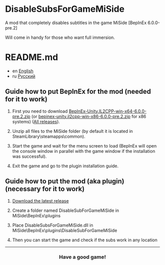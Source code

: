 # DisableSubsForGameMiSide
A mod that completely disables subtitles in the game MiSide [BepInEx 6.0.0-pre.2]

Will come in handy for those who want full immersion.

# README.md
- en [English](https://github.com/ve3xone/DisableSubsForGameMiSide/blob/main/README.en.md)
- ru [Русский](https://github.com/ve3xone/DisableSubsForGameMiSide/blob/main/README.md)

## Guide how to put BepInEx for the mod (needed for it to work)

1. First you need to download [BepInEx-Unity.IL2CPP-win-x64-6.0.0-pre.2.zip](https://github.com/BepInEx/BepInEx/releases/download/v6.0.0-pre.2/BepInEx-Unity.IL2CPP-win-x64-6.0.0-pre.2.zip) (or  [bepinex-unity.il2cpp-win-x86-6.0.0-pre.2.zip](https://github.com/BepInEx/BepInEx/releases/download/v6.0.0-pre.2/BepInEx-Unity.IL2CPP-win-x86-6.0.0-pre.2.zip)  for x86 systems) ([All releases](https://github.com/BepInEx/BepInEx/releases)).

2. Unzip all files to the MiSide folder (by default it is located in SteamLibrary\steamapps\common).

3. Start the game and wait for the menu screen to load (BepInEx will open the console window in parallel with the game window if the installation was successful).

4. Exit the game and go to the plugin installation guide.

## Guide how to put the mod (aka plugin) (necessary for it to work)

1. [Download the latest release](https://github.com/ve3xone/DisableSubsForGameMiSide/releases)

2. Create a folder named DisableSubForGameMiSide in MiSide\BepInEx\plugins

3. Place DisableSubsForGameMiSide.dll in MiSide\BepInEx\plugins\DisableSubForGameMiSide

4. Then you can start the game and check if the subs work in any location

---
### <p align="center">Have a good game!</p>
